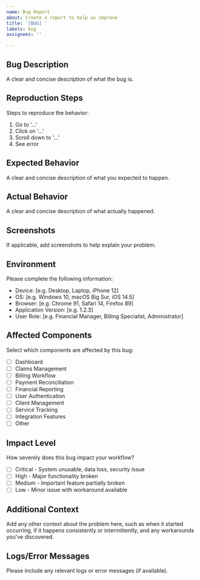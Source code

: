 ```yaml
---
name: Bug Report
about: Create a report to help us improve
title: '[BUG] '
labels: bug
assignees: ''

---
```


## Bug Description

A clear and concise description of what the bug is.

## Reproduction Steps

Steps to reproduce the behavior:
1. Go to '...'
2. Click on '...'
3. Scroll down to '...'
4. See error

## Expected Behavior

A clear and concise description of what you expected to happen.

## Actual Behavior

A clear and concise description of what actually happened.

## Screenshots

If applicable, add screenshots to help explain your problem.

## Environment

Please complete the following information:
- Device: [e.g. Desktop, Laptop, iPhone 12]
- OS: [e.g. Windows 10, macOS Big Sur, iOS 14.5]
- Browser: [e.g. Chrome 91, Safari 14, Firefox 89]
- Application Version: [e.g. 1.2.3]
- User Role: [e.g. Financial Manager, Billing Specialist, Administrator]

## Affected Components

Select which components are affected by this bug:
- [ ] Dashboard
- [ ] Claims Management
- [ ] Billing Workflow
- [ ] Payment Reconciliation
- [ ] Financial Reporting
- [ ] User Authentication
- [ ] Client Management
- [ ] Service Tracking
- [ ] Integration Features
- [ ] Other

## Impact Level

How severely does this bug impact your workflow?
- [ ] Critical - System unusable, data loss, security issue
- [ ] High - Major functionality broken
- [ ] Medium - Important feature partially broken
- [ ] Low - Minor issue with workaround available

## Additional Context

Add any other context about the problem here, such as when it started occurring, if it happens consistently or intermittently, and any workarounds you've discovered.

## Logs/Error Messages

Please include any relevant logs or error messages (if available).